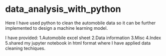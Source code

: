 # data_analysis_with_python
Here I have used python to clean the automobile data so it can be further implemented to design a machine learning model.



I have provided:
1.Automobile excel sheet
2.Data information
3.Misc
4.Index
5.shared my jupyter notebook in html format where I have applied data cleaning techiques.
